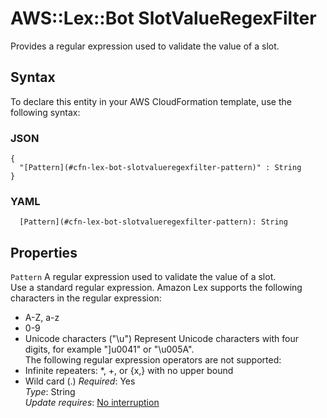 # AWS::Lex::Bot SlotValueRegexFilter<a name="aws-properties-lex-bot-slotvalueregexfilter"></a>

Provides a regular expression used to validate the value of a slot\.

## Syntax<a name="aws-properties-lex-bot-slotvalueregexfilter-syntax"></a>

To declare this entity in your AWS CloudFormation template, use the following syntax:

### JSON<a name="aws-properties-lex-bot-slotvalueregexfilter-syntax.json"></a>

```
{
  "[Pattern](#cfn-lex-bot-slotvalueregexfilter-pattern)" : String
}
```

### YAML<a name="aws-properties-lex-bot-slotvalueregexfilter-syntax.yaml"></a>

```
  [Pattern](#cfn-lex-bot-slotvalueregexfilter-pattern): String
```

## Properties<a name="aws-properties-lex-bot-slotvalueregexfilter-properties"></a>

`Pattern`  <a name="cfn-lex-bot-slotvalueregexfilter-pattern"></a>
A regular expression used to validate the value of a slot\.  
Use a standard regular expression\. Amazon Lex supports the following characters in the regular expression:  
+ A\-Z, a\-z
+ 0\-9
+ Unicode characters \("\\u<Unicode>"\)
Represent Unicode characters with four digits, for example "\]u0041" or "\\u005A"\.  
The following regular expression operators are not supported:  
+ Infinite repeaters: \*, \+, or \{x,\} with no upper bound
+ Wild card \(\.\)
*Required*: Yes  
*Type*: String  
*Update requires*: [No interruption](https://docs.aws.amazon.com/AWSCloudFormation/latest/UserGuide/using-cfn-updating-stacks-update-behaviors.html#update-no-interrupt)
